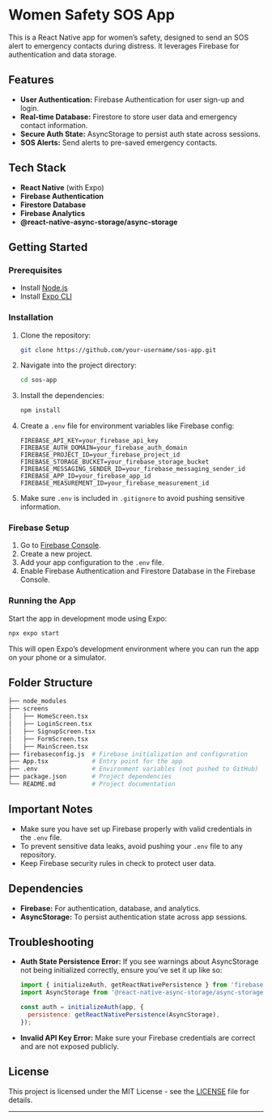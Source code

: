 # Women Safety SOS App

This is a React Native app for women’s safety, designed to send an SOS alert to emergency contacts during distress. It leverages Firebase for authentication and data storage.

## Features

- **User Authentication:** Firebase Authentication for user sign-up and login.
- **Real-time Database:** Firestore to store user data and emergency contact information.
- **Secure Auth State:** AsyncStorage to persist auth state across sessions.
- **SOS Alerts:** Send alerts to pre-saved emergency contacts.
  
## Tech Stack

- **React Native** (with Expo)
- **Firebase Authentication**
- **Firestore Database**
- **Firebase Analytics**
- **@react-native-async-storage/async-storage**

## Getting Started

### Prerequisites

- Install [Node.js](https://nodejs.org/)
- Install [Expo CLI](https://docs.expo.dev/get-started/installation/)

### Installation

1. Clone the repository:

   ```bash
   git clone https://github.com/your-username/sos-app.git
   ```

2. Navigate into the project directory:

   ```bash
   cd sos-app
   ```

3. Install the dependencies:

   ```bash
   npm install
   ```

4. Create a `.env` file for environment variables like Firebase config:

   ```plaintext
   FIREBASE_API_KEY=your_firebase_api_key
   FIREBASE_AUTH_DOMAIN=your_firebase_auth_domain
   FIREBASE_PROJECT_ID=your_firebase_project_id
   FIREBASE_STORAGE_BUCKET=your_firebase_storage_bucket
   FIREBASE_MESSAGING_SENDER_ID=your_firebase_messaging_sender_id
   FIREBASE_APP_ID=your_firebase_app_id
   FIREBASE_MEASUREMENT_ID=your_firebase_measurement_id
   ```

5. Make sure `.env` is included in `.gitignore` to avoid pushing sensitive information.

### Firebase Setup

1. Go to [Firebase Console](https://console.firebase.google.com/).
2. Create a new project.
3. Add your app configuration to the `.env` file.
4. Enable Firebase Authentication and Firestore Database in the Firebase Console.

### Running the App

Start the app in development mode using Expo:

```bash
npx expo start
```

This will open Expo’s development environment where you can run the app on your phone or a simulator.

## Folder Structure

```bash
├── node_modules
├── screens
│   ├── HomeScreen.tsx
│   ├── LoginScreen.tsx
│   ├── SignupScreen.tsx
│   ├── FormScreen.tsx
│   ├── MainScreen.tsx
├── firebaseconfig.js  # Firebase initialization and configuration
├── App.tsx            # Entry point for the app
├── .env               # Environment variables (not pushed to GitHub)
├── package.json       # Project dependencies
└── README.md          # Project documentation
```

## Important Notes

- Make sure you have set up Firebase properly with valid credentials in the `.env` file.
- To prevent sensitive data leaks, avoid pushing your `.env` file to any repository.
- Keep Firebase security rules in check to protect user data.

## Dependencies

- **Firebase:** For authentication, database, and analytics.
- **AsyncStorage:** To persist authentication state across app sessions.

## Troubleshooting

- **Auth State Persistence Error:** If you see warnings about AsyncStorage not being initialized correctly, ensure you’ve set it up like so:

  ```js
  import { initializeAuth, getReactNativePersistence } from 'firebase/auth';
  import AsyncStorage from '@react-native-async-storage/async-storage';

  const auth = initializeAuth(app, {
    persistence: getReactNativePersistence(AsyncStorage),
  });
  ```

- **Invalid API Key Error:** Make sure your Firebase credentials are correct and are not exposed publicly.

## License

This project is licensed under the MIT License - see the [LICENSE](LICENSE) file for details.

---
